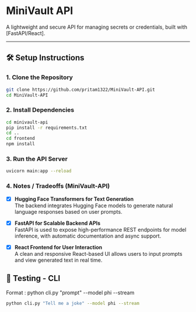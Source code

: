 # MiniVault API

A lightweight and secure API for managing secrets or credentials, built with [FastAPI/React].

---


## 🛠️ Setup Instructions

### 1. Clone the Repository
```bash
git clone https://github.com/pritam1322/MiniVault-API.git
cd MiniVault-API
```
### 2. Install Dependencies
```bash
cd minivault-api
pip install -r requirements.txt
cd ..
cd frontend
npm install
```

### 3. Run the API Server
```bash
uvicorn main:app --reload
```

### 4. Notes / Tradeoffs (MiniVault-API)
- [x] **Hugging Face Transformers for Text Generation**  
  The backend integrates Hugging Face models to generate natural language responses based on user prompts.

- [x] **FastAPI for Scalable Backend APIs**  
  FastAPI is used to expose high-performance REST endpoints for model inference, with automatic documentation and async support.

- [x] **React Frontend for User Interaction**  
  A clean and responsive React-based UI allows users to input prompts and view generated text in real time.


## 🧪 Testing - CLI
Format : python cli.py "prompt" --model phi --stream
```bash
python cli.py "Tell me a joke" --model phi --stream
```


